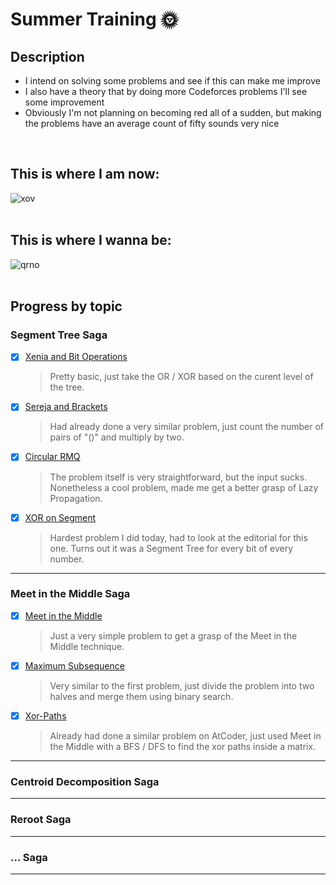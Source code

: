 # Summer Training 🌞

## Description
- I intend on solving some problems and see if this can make me improve
- I also have a theory that by doing more Codeforces problems I'll see some improvement
- Obviously I'm not planning on becoming red all of a sudden, but making the problems have an average count of fifty sounds very nice
<br>

## **This is where I am now:**
![xov](https://github.com/ricaxov/xov/assets/103327245/26434b44-72b2-42b0-bc7b-3cbd052040be)
<br><br>

## **This is where I wanna be:**
![qrno](https://github.com/ricaxov/xov/assets/103327245/4e97f3e3-cc88-41c6-a471-988d824d8778)
<br><br>

## Progress by topic

### Segment Tree Saga

- [X] [Xenia and Bit Operations](https://codeforces.com/contest/339/problem/D)
  > Pretty basic, just take the OR / XOR based on the curent level of the tree.
  
- [X] [Sereja and Brackets](https://codeforces.com/contest/380/problem/C)
  > Had already done a very similar problem, just count the number of pairs of "()" and multiply by two.
  
- [X] [Circular RMQ](https://codeforces.com/contest/52/problem/C)
  > The problem itself is very straightforward, but the input sucks. Nonetheless a cool problem, made me get a better grasp of Lazy Propagation.
  
- [X] [XOR on Segment](https://codeforces.com/contest/242/problem/E)
  > Hardest problem I did today, had to look at the editorial for this one. Turns out it was a Segment Tree for every bit of every number.
  
---

### Meet in the Middle Saga
- [X] [Meet in the Middle](https://cses.fi/problemset/task/1628)
  > Just a very simple problem to get a grasp of the Meet in the Middle technique.

- [X] [Maximum Subsequence](https://codeforces.com/contest/888/problem/E)
  > Very similar to the first problem, just divide the problem into two halves and merge them using binary search.

- [X] [Xor-Paths](https://codeforces.com/contest/1006/problem/F)
  > Already had done a similar problem on AtCoder, just used Meet in the Middle with a BFS / DFS to find the xor paths inside a matrix.

---

### Centroid Decomposition Saga
---

### Reroot Saga
---

### ... Saga
---
